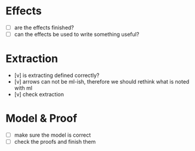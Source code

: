 # Effects
- [ ] are the effects finished?
- [ ] can the effects be used to write something useful?

# Extraction
- [v] is extracting defined correctly?
- [v] arrows can not be ml-ish, therefore we should rethink what is noted
      with ml
- [v] check extraction

# Model & Proof
- [ ] make sure the model is correct
- [ ] check the proofs and finish them

